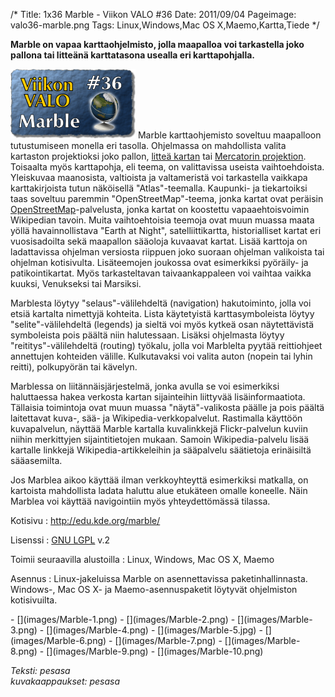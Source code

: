 /*
Title: 1x36 Marble - Viikon VALO #36
Date: 2011/09/04
Pageimage: valo36-marble.png
Tags: Linux,Windows,Mac OS X,Maemo,Kartta,Tiede
*/

**Marble on vapaa karttaohjelmisto, jolla maapalloa voi tarkastella joko
pallona tai litteänä karttatasona usealla eri karttapohjalla.**

![](images/valo36-marble.png "fig:valo36-marble.png") Marble karttaohjemisto
soveltuu maapalloon tutustumiseen monella eri tasolla. Ohjelmassa on
mahdollista valita kartaston projektioksi joko pallon, [litteä
kartan](http://en.wikipedia.org/wiki/Equirectangular_projection) tai
[Mercatorin
projektion](http://fi.wikipedia.org/wiki/Mercatorin_projektio).
Toisaalta myös karttapohja, eli teema, on valittavissa useista
vaihtoehdoista. Yleiskuvaa maanosista, valtioista ja valtameristä voi
tarkastella vaikkapa karttakirjoista tutun näköisellä "Atlas"-teemalla.
Kaupunki- ja tiekartoiksi taas soveltuu paremmin "OpenStreetMap"-teema,
jonka kartat ovat peräisin
[OpenStreetMap](http://www.openstreetmap.org/)-palvelusta, jonka kartat
on koostettu vapaaehtoisvoimin Wikipedian tavoin. Muita vaihtoehtoisia
teemoja ovat muun muassa maata yöllä havainnollistava "Earth at Night",
satelliittikartta, historialliset kartat eri vuosisadoilta sekä
maapallon sääoloja kuvaavat kartat. Lisää karttoja on ladattavissa
ohjelman versiosta riippuen joko suoraan ohjelman valikoista tai
ohjelman kotisivulta. Lisäteemojen joukossa ovat esimerkiksi pyöräily-
ja patikointikartat. Myös tarkasteltavan taivaankappaleen voi vaihtaa
vaikka kuuksi, Venukseksi tai Marsiksi.

Marblesta löytyy "selaus"-välilehdeltä (navigation) hakutoiminto, jolla
voi etsiä kartalta nimettyjä kohteita. Lista käytetyistä
karttasymboleista löytyy "selite"-välilehdeltä (legends) ja sieltä voi
myös kytkeä osan näytettävistä symboleista pois päältä niin halutessaan.
Lisäksi ohjelmasta löytyy "reititys"-välilehdeltä (routing) työkalu,
jolla voi Marblelta pyytää reittiohjeet annettujen kohteiden välille.
Kulkutavaksi voi valita auton (nopein tai lyhin reitti), polkupyörän tai
kävelyn.

Marblessa on liitännäisjärjestelmä, jonka avulla se voi esimerkiksi
haluttaessa hakea verkosta kartan sijainteihin liittyvää
lisäinformaatiota. Tällaisia toimintoja ovat muun muassa
"näytä"-valikosta päälle ja pois päältä laitettavat kuva-, sää- ja
Wikipedia-verkkopalvelut. Rastimalla käyttöön kuvapalvelun, näyttää
Marble kartalla kuvalinkkejä Flickr-palvelun kuviin niihin merkittyjen
sijaintitietojen mukaan. Samoin Wikipedia-palvelu lisää kartalle
linkkejä Wikipedia-artikkeleihin ja sääpalvelu säätietoja erinäisiltä
sääasemilta.

Jos Marblea aikoo käyttää ilman verkkoyhteyttä esimerkiksi matkalla, on
kartoista mahdollista ladata haluttu alue etukäteen omalle koneelle.
Näin Marblea voi käyttää navigointiin myös yhteydettömässä tilassa.

Kotisivu
:   <http://edu.kde.org/marble/>

Lisenssi
:   [GNU LGPL](GNU_LGPL) v.2

Toimii seuraavilla alustoilla
:   Linux, Windows, Mac OS X, Maemo

Asennus
:   Linux-jakeluissa Marble on asennettavissa paketinhallinnasta.
    Windows-, Mac OS X- ja Maemo-asennuspaketit löytyvät ohjelmiston
    kotisivuilta.

<div class="psgallery" markdown="1">
-   [](images/Marble-1.png)
-   [](images/Marble-2.png)
-   [](images/Marble-3.png)
-   [](images/Marble-4.png)
-   [](images/Marble-5.jpg)
-   [](images/Marble-6.png)
-   [](images/Marble-7.png)
-   [](images/Marble-8.png)
-   [](images/Marble-9.png)
-   [](images/Marble-10.png)
</div>

*Teksti: pesasa* <br />
*kuvakaappaukset: pesasa*
